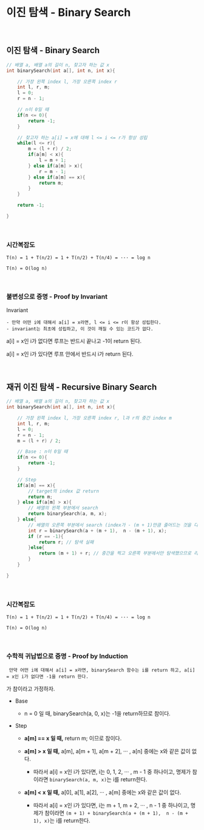 # 이진 탐색 - Binary Search

<br>

## 이진 탐색 - Binary Search

```C++
// 배열 a, 배열 a의 길이 n, 찾고자 하는 값 x
int binarySearch(int a[], int n, int x){

    // 가장 왼쪽 index l, 가장 오른쪽 index r
    int l, r, m;
    l = 0;
    r = n - 1;

    // n이 0일 때
    if(n <= 0){
        return -1;
    }

    // 찾고자 하는 a[i] = x에 대해 l <= i <= r가 항상 성립
    while(l <= r){
        m = (l + r) / 2;
        if(a[m] < x){
            l = m + 1;
        } else if(a[m] > x){
            r = m - 1;
        } else if(a[m] == x){
            return m;
        }
    }

    return -1;

}
```

<br>

### 시간복잡도

```
T(n) = 1 + T(n/2) = 1 + T(n/2) + T(n/4) = ··· = log n

T(n) = O(log n)
```

<br>

### 불변성으로 증명 - Proof by Invariant

Invariant

```
- 만약 어떤 i에 대해서 a[i] = x라면, l <= i <= r이 항상 성립한다.
- invariant는 최초에 성립하고, 이 것이 깨질 수 있는 코드가 없다.
```

a[i] = x인 i가 없다면 루프는 반드시 끝나고 -1이 return 된다.

a[i] = x인 i가 있다면 루프 안에서 반드시 i가 return 된다.

<br>

## 재귀 이진 탐색 - Recursive Binary Search

```C++
// 배열 a, 배열 a의 길이 n, 찾고자 하는 값 x
int binarySearch(int a[], int n, int x){

    // 가장 왼쪽 index l, 가장 오른쪽 index r, l과 r의 중간 index m
    int l, r, m;
    l = 0;
    r = n - 1;
    m = (l + r) / 2;

    // Base : n이 0일 때
    if(n <= 0){
        return -1;
    }

    // Step
    if(a[m] == x){
        // target의 index 값 return
        return m;
    } else if(a[m] > x){
        // 배열의 왼쪽 부분에서 search
        return binarySearch(a, m, x);
    } else{
        // 배열의 오른쪽 부분에서 search (index가 - (m + 1)만큼 줄어드는 것을 다시 더해준다.)
        int r = binarySearch(a + (m + 1),  n - (m + 1), x);
        if (r == -1){
            return r; // 탐색 실패
        }else{
            return (m + 1) + r; // 중간을 찍고 오른쪽 부분에서만 탐색했으므로 리턴 값에 중간 값을 더해준다.
        }
    }

}
```

<br>

### 시간복잡도

```
T(n) = 1 + T(n/2) = 1 + T(n/2) + T(n/4) = ··· = log n

T(n) = O(log n)
```

<br>

### 수학적 귀납법으로 증명 - Proof by Induction

```
 만약 어떤 i에 대해서 a[i] = x라면, binarySearch 함수는 i를 return 하고, a[i] = x인 i가 없다면 -1을 return 한다.
```

가 참이라고 가정하자.

- Base

  - n = 0 일 때, binarySearch(a, 0, x)는 -1을 return하므로 참이다.

- Step

  - **a[m] == x 일 때,** return m; 이므로 참이다.

  - **a[m] > x 일 때,** a[m], a[m + 1], a[m + 2], ··· , a[n] 중에는 x와 같은 값이 없다.

    - 따라서 a[i] = x인 i가 있다면, i는 0, 1, 2, ··· , m - 1 중 하나이고, 명제가 참이라면 `binarySearch(a, m, x)`는 i를 return한다.

  - **a[m] < x 일 때,** a[0], a[1], a[2], ··· , a[m] 중에는 x와 같은 값이 없다.

    - 따라서 a[i] = x인 i가 있다면, i는 m + 1, m + 2, ··· , n - 1 중 하나이고, 명제가 참이라면 `(m + 1) + binarySearch(a + (m + 1),  n - (m + 1), x)`는 i를 return한다.
